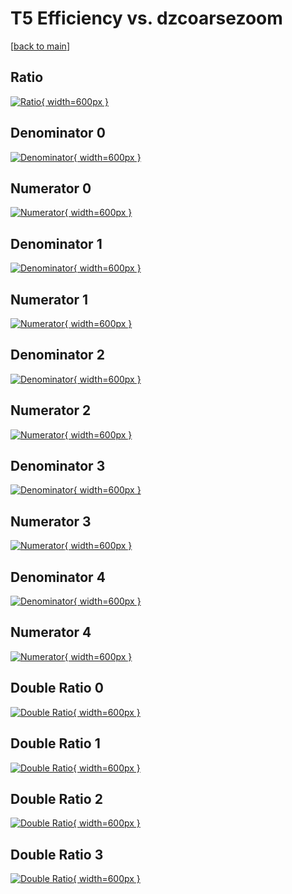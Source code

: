 # T5 Efficiency vs. dzcoarsezoom

[[back to main](./)]



## Ratio

[![Ratio](../mtv/var/T5_loweta_211_1_eff_dzcoarsezoom.png){ width=600px }](../mtv/var/T5_loweta_211_1_eff_dzcoarsezoom.pdf)

## Denominator 0

[![Denominator](../mtv/den/T5_loweta_211_1_eff_dzcoarsezoom_den0.png){ width=600px }](../mtv/den/T5_loweta_211_1_eff_dzcoarsezoom_den0.pdf)

## Numerator 0

[![Numerator](../mtv/num/T5_loweta_211_1_eff_dzcoarsezoom_num0.png){ width=600px }](../mtv/num/T5_loweta_211_1_eff_dzcoarsezoom_num0.pdf)

## Denominator 1

[![Denominator](../mtv/den/T5_loweta_211_1_eff_dzcoarsezoom_den1.png){ width=600px }](../mtv/den/T5_loweta_211_1_eff_dzcoarsezoom_den1.pdf)

## Numerator 1

[![Numerator](../mtv/num/T5_loweta_211_1_eff_dzcoarsezoom_num1.png){ width=600px }](../mtv/num/T5_loweta_211_1_eff_dzcoarsezoom_num1.pdf)

## Denominator 2

[![Denominator](../mtv/den/T5_loweta_211_1_eff_dzcoarsezoom_den2.png){ width=600px }](../mtv/den/T5_loweta_211_1_eff_dzcoarsezoom_den2.pdf)

## Numerator 2

[![Numerator](../mtv/num/T5_loweta_211_1_eff_dzcoarsezoom_num2.png){ width=600px }](../mtv/num/T5_loweta_211_1_eff_dzcoarsezoom_num2.pdf)

## Denominator 3

[![Denominator](../mtv/den/T5_loweta_211_1_eff_dzcoarsezoom_den3.png){ width=600px }](../mtv/den/T5_loweta_211_1_eff_dzcoarsezoom_den3.pdf)

## Numerator 3

[![Numerator](../mtv/num/T5_loweta_211_1_eff_dzcoarsezoom_num3.png){ width=600px }](../mtv/num/T5_loweta_211_1_eff_dzcoarsezoom_num3.pdf)

## Denominator 4

[![Denominator](../mtv/den/T5_loweta_211_1_eff_dzcoarsezoom_den4.png){ width=600px }](../mtv/den/T5_loweta_211_1_eff_dzcoarsezoom_den4.pdf)

## Numerator 4

[![Numerator](../mtv/num/T5_loweta_211_1_eff_dzcoarsezoom_num4.png){ width=600px }](../mtv/num/T5_loweta_211_1_eff_dzcoarsezoom_num4.pdf)

## Double Ratio 0

[![Double Ratio](../mtv/ratio/T5_loweta_211_1_eff_dzcoarsezoom_ratio0.png){ width=600px }](../mtv/ratio/T5_loweta_211_1_eff_dzcoarsezoom_ratio0.pdf)

## Double Ratio 1

[![Double Ratio](../mtv/ratio/T5_loweta_211_1_eff_dzcoarsezoom_ratio1.png){ width=600px }](../mtv/ratio/T5_loweta_211_1_eff_dzcoarsezoom_ratio1.pdf)

## Double Ratio 2

[![Double Ratio](../mtv/ratio/T5_loweta_211_1_eff_dzcoarsezoom_ratio2.png){ width=600px }](../mtv/ratio/T5_loweta_211_1_eff_dzcoarsezoom_ratio2.pdf)

## Double Ratio 3

[![Double Ratio](../mtv/ratio/T5_loweta_211_1_eff_dzcoarsezoom_ratio3.png){ width=600px }](../mtv/ratio/T5_loweta_211_1_eff_dzcoarsezoom_ratio3.pdf)

